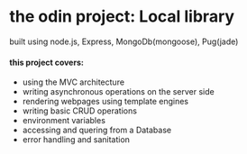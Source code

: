<h1>the odin project: Local library</h1>
<p>built using node.js, Express, MongoDb(mongoose), Pug(jade)</p>

<h4>this project covers: </h4>
<ul>
    <li>using the MVC architecture</li>
    <li>writing asynchronous operations on the server side</li>
    <li>rendering webpages using template engines</li>
    <li>writing basic CRUD operations</li>
    <li>environment variables</li>
    <li>accessing and quering from a Database</li>
    <li>error handling and sanitation</li>
</ul>
